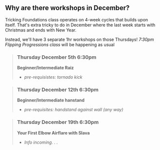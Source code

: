 ## Why are there workshops in December?

Tricking Foundations class operates on 4-week cycles that builds upon itself. That's extra tricky to do in December where the last week starts with Christmas and ends with New Year.

Instead, we'll have 3 separate 1hr workshops on those Thursdays! _7:30pm Flipping Progressions class_ will be happening as usual

> ### Thursday December 5th 6:30pm
>
> **Beginner/Intermediate Raiz**
>
> - _pre-requisistes: tornado kick_

> ### Thursday December 12th 6:30pm
>
> **Beginner/Intermediate hanstand**
>
> - _pre-requisites: handstand against wall (any way)_

> ### Thursday December 19th 6:30pm
>
> **Your First Elbow Airflare with Slava**
>
> - _Info incoming. . ._
